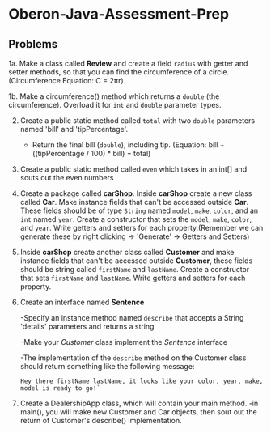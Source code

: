 # Oberon-Java-Assessment-Prep

## Problems

1a. Make a class called **Review** and create a field `radius` with getter and setter methods, so that you can find the circumference of a circle.
   (Circumference Equation: C = 2πr)
   
1b. Make a circumference() method which returns a `double` (the circumference). Overload it for `int` and `double` parameter types.

2. Create a public static method called `total` with two `double` parameters named 'bill' and 'tipPercentage'. 
   - Return the final bill (`double`), including tip. (Equation: bill + ((tipPercentage / 100) * bill) = total)


3. Create a public static method called `even` which takes in an int[] and souts out the even numbers


4. Create a package called **carShop**. Inside **carShop** create a new class called **Car**. Make instance fields that can't be accessed outside **Car**.
   These fields should be of type `String` named `model`, `make`, `color`, and an `int` named `year`. Create a constructor that sets the `model`, `make`, `color`, and `year`. Write getters and setters for each property.(Remember we can generate these by right clicking -> 'Generate' -> Getters and Setters)
   

5. Inside **carShop** create another class called **Customer** and make instance fields that can't be accessed outside **Customer**,
   these fields should be string called `firstName` and `lastName`. Create a constructor that sets 
   `firstName` and `lastName`. Write getters and setters for each property.
   

6. Create an interface named **Sentence**

    -Specify an instance method named `describe` that accepts a String 'details' parameters and returns a string

    -Make your *Customer* class implement the *Sentence* interface

    -The implementation of the `describe` method on the Customer class should return something like the following message: 
      ```
      Hey there firstName lastName, it looks like your color, year, make, model is ready to go!`
      ```
7. Create a DealershipApp class, which will contain your main method. 
    -in main(), you will make new Customer and Car objects, then sout out the return of Customer's describe() implementation.
    

